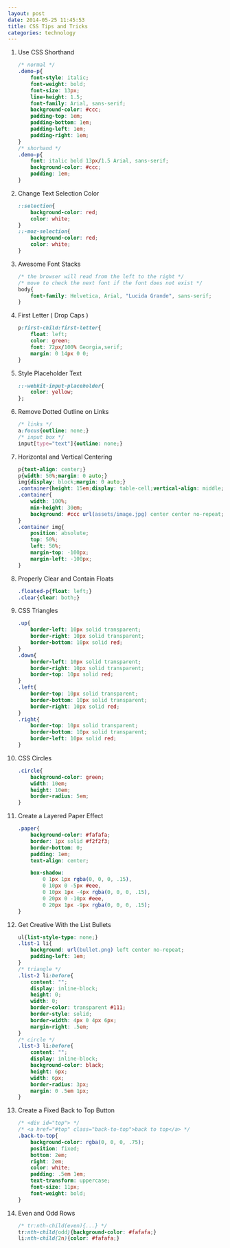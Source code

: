 ```yaml
---
layout: post
date: 2014-05-25 11:45:53
title: CSS Tips and Tricks
categories: technology
---
```


1. Use CSS Shorthand

    ```css
    /* normal */
    .demo-p{
        font-style: italic;
        font-weight: bold;
        font-size: 13px;
        line-height: 1.5;
        font-family: Arial, sans-serif;
        background-color: #ccc;
        padding-top: 1em;
        padding-bottom: 1em;
        padding-left: 1em;
        padding-right: 1em;
    }
    /* shorhand */
    .demo-p{
        font: italic bold 13px/1.5 Arial, sans-serif;
        background-color: #ccc;
        padding: 1em;
    }
    ```

2. Change Text Selection Color

    ```css
    ::selection{
        background-color: red;
        color: white;
    }
    ::-moz-selection{
        background-color: red;
        color: white;
    }
    ```

3. Awesome Font Stacks

    ```css
    /* the browser will read from the left to the right */
    /* move to check the next font if the font does not exist */
    body{
        font-family: Helvetica, Arial, "Lucida Grande", sans-serif;
    }
    ```

4. First Letter ( Drop Caps )

    ```css
    p:first-child:first-letter{
        float: left;
        color: green;
        font: 72px/100% Georgia,serif;
        margin: 0 14px 0 0;
    }
    ```

5. Style Placeholder Text

    ```css
    ::-webkit-input-placeholder{
        color: yellow;
    };
    ```

6. Remove Dotted Outline on Links

    ```css
    /* links */
    a:focus{outline: none;}
    /* input box */
    input[type="text"]{outline: none;}
    ```

7. Horizontal and Vertical Centering

    ```css
    p{text-align: center;}
    p{width: 50%;margin: 0 auto;}
    img{display: block;margin: 0 auto;}
    .container{height: 15em;display: table-cell;vertical-align: middle;}
    .container{
        width: 100%;
        min-height: 30em;
        background: #ccc url(assets/image.jpg) center center no-repeat;
    }
    .container img{
        position: absolute;
        top: 50%;
        left: 50%;
        margin-top: -100px;
        margin-left: -100px;
    }
    ```

8. Properly Clear and Contain Floats

    ```css
    .floated-p{float: left;}
    .clear{clear: both;}
    ```

9. CSS Triangles

    ```css
    .up{
        border-left: 10px solid transparent;
        border-right: 10px solid transparent;
        border-bottom: 10px solid red;
    }
    .down{
        border-left: 10px solid transparent;
        border-right: 10px solid transparent;
        border-top: 10px solid red;
    }
    .left{
        border-top: 10px solid transparent;
        border-bottom: 10px solid transparent;
        border-right: 10px solid red;
    }
    .right{
        border-top: 10px solid transparent;
        border-bottom: 10px solid transparent;
        border-left: 10px solid red;
    }
    ```

10. CSS Circles

    ```css
    .circle{
        background-color: green;
        width: 10em;
        height: 10em;
        border-radius: 5em;
    }
    ```

11. Create a Layered Paper Effect

    ```css
    .paper{
        background-color: #fafafa;
        border: 1px solid #f2f2f3;
        border-bottom: 0;
        padding: 1em;
        text-align: center;

        box-shadow:
            0 1px 1px rgba(0, 0, 0, .15),
            0 10px 0 -5px #eee,
            0 10px 1px -4px rgba(0, 0, 0, .15),
            0 20px 0 -10px #eee,
            0 20px 1px -9px rgba(0, 0, 0, .15);
    }
    ```

12. Get Creative With the List Bullets

    ```css
    ul{list-style-type: none;}
    .list-1 li{
        background: url(bullet.png) left center no-repeat;
        padding-left: 1em;
    }
    /* triangle */
    .list-2 li:before{
        content: "";
        display: inline-block;
        height: 0;
        width: 0;
        border-color: transparent #111;
        border-style: solid;
        border-width: 4px 0 4px 6px;
        margin-right: .5em;
    }
    /* circle */
    .list-3 li:before{
        content: "";
        display: inline-block;
        background-color: black;
        height: 6px;
        width: 6px;
        border-radius: 3px;
        margin: 0 .5em 1px;
    }
    ```

13. Create a Fixed Back to Top Button

    ```css
    /* <div id="top"> */
    /* <a href="#top" class="back-to-top">back to top</a> */
    .back-to-top{
        background-color: rgba(0, 0, 0, .75);
        position: fixed;
        bottom: 2em;
        right: 2em;
        color: white;
        padding: .5em 1em;
        text-transform: uppercase;
        font-size: 11px;
        font-weight: bold;
    }
    ```

14. Even and Odd Rows

    ```css
    /* tr:nth-child(even){...} */
    tr:nth-child(odd){background-color: #fafafa;}
    li:nth-child(2n){color: #fafafa;}
    ```
